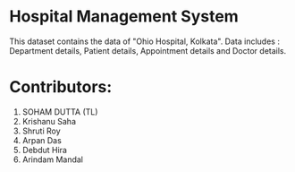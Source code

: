 # Hospital Management System
This dataset contains the data of "Ohio Hospital, Kolkata". Data includes : Department details, Patient details, Appointment details and Doctor details.


# Contributors:
1. SOHAM DUTTA (TL)
2. Krishanu Saha
3. Shruti Roy
4. Arpan Das
5. Debdut Hira
6. Arindam Mandal
